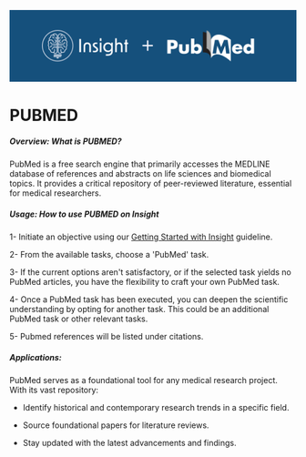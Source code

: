 ![](/_static/features/insight_pubmed.png)

# PUBMED

##### Overview: What is PUBMED?

PubMed is a free search engine that primarily accesses the MEDLINE database of references and abstracts on life sciences and biomedical topics. It provides a critical repository of peer-reviewed literature, essential for medical researchers.

##### Usage: How to use PUBMED on Insight

1- Initiate an objective using our [Getting Started with Insight](../getting_started.md) guideline.

2- From the available tasks, choose a 'PubMed' task.

3- If the current options aren't satisfactory, or if the selected task yields no PubMed articles, you have the flexibility to craft your own PubMed task.

4- Once a PubMed task has been executed, you can deepen the scientific understanding by opting for another task. This could be an additional PubMed task or other relevant tasks.

5- Pubmed references will be listed under citations.

##### Applications:

PubMed serves as a foundational tool for any medical research project. With its vast repository:

- Identify historical and contemporary research trends in a specific field.

- Source foundational papers for literature reviews.

- Stay updated with the latest advancements and findings.
